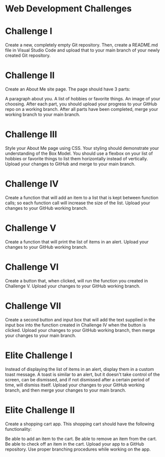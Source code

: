 # Web Development Challenges
# Challenge I
Create a new, completely empty Git repository. Then, create a README.md file in Visual Studio Code and upload that to your main branch of your newly created Git repository.

# Challenge II

Create an About Me site page. The page should have 3 parts:

A paragraph about you.
A list of hobbies or favorite things.
An image of your choosing.
After each part, you should upload your progress to your GitHub repo on a working branch. After all parts have been completed, merge your working branch to your main branch.

# Challenge III

Style your About Me page using CSS. Your styling should demonstrate your understanding of the Box Model. You should use a flexbox on your list of hobbies or favorite things to list them horizontally instead of vertically. Upload your changes to GitHub and merge to your main branch.

# Challenge IV

Create a function that will add an item to a list that is kept between function calls; so each function call will increase the size of the list. Upload your changes to your GitHub working branch.

# Challenge V

Create a function that will print the list of items in an alert. Upload your changes to your GitHub working branch.

# Challenge VI

Create a button that, when clicked, will run the function you created in Challenge V. Upload your changes to your GitHub working branch.

# Challenge VII

Create a second button and input box that will add the text supplied in the input box into the function created in Challenge IV when the button is clicked. Upload your changes to your GitHub working branch, then merge your changes to your main branch.

# Elite Challenge I

Instead of displaying the list of items in an alert, display them in a custom toast message. A toast is similar to an alert, but it doesn't take control of the screen, can be dismissed, and if not dismissed after a certain period of time, will dismiss itself. Upload your changes to your GitHub working branch, and then merge your changes to your main branch.

# Elite Challenge II

Create a shopping cart app. This shopping cart should have the following functionality:

Be able to add an item to the cart.
Be able to remove an item from the cart.
Be able to check off an item in the cart.
Upload your app to a GitHub repository. Use proper branching procedures while working on the app.